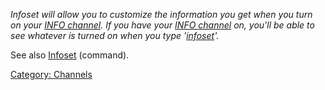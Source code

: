 *Infoset will allow you to customize the information you get when you
turn on your [INFO channel](Info_Channel "wikilink"). If you have your
[INFO channel](Info_Channel "wikilink") on, you'll be able to see
whatever is turned on when you type '[infoset](Infoset "wikilink")'.*

See also [Infoset](Infoset "wikilink") (command).

[Category: Channels](Category:_Channels "wikilink")
